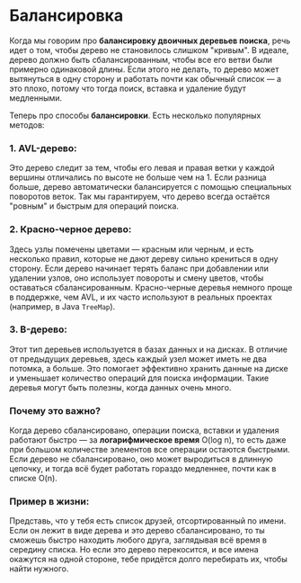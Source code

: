 # Балансировка

Когда мы говорим про **балансировку двоичных деревьев поиска**, речь идет о том, чтобы дерево не становилось слишком "кривым". В идеале, дерево должно быть сбалансированным, чтобы все его ветви были примерно одинаковой длины. Если этого не делать, то дерево может вытянуться в одну сторону и работать почти как обычный список — а это плохо, потому что тогда поиск, вставка и удаление будут медленными.

Теперь про способы **балансировки**. Есть несколько популярных методов:

### 1. **AVL-дерево**:

Это дерево следит за тем, чтобы его левая и правая ветки у каждой вершины отличались по высоте не больше чем на 1. Если разница больше, дерево автоматически балансируется с помощью специальных поворотов веток. Так мы гарантируем, что дерево всегда остаётся "ровным" и быстрым для операций поиска.

### 2. **Красно-черное дерево**:

Здесь узлы помечены цветами — красным или черным, и есть несколько правил, которые не дают дереву сильно крениться в одну сторону. Если дерево начинает терять баланс при добавлении или удалении узлов, оно использует повороты и смену цветов, чтобы оставаться сбалансированным. Красно-черные деревья немного проще в поддержке, чем AVL, и их часто используют в реальных проектах (например, в Java `TreeMap`).

### 3. **B-дерево**:

Этот тип деревьев используется в базах данных и на дисках. В отличие от предыдущих деревьев, здесь каждый узел может иметь не два потомка, а больше. Это помогает эффективно хранить данные на диске и уменьшает количество операций для поиска информации. Такие деревья могут быть полезны, когда данных очень много.

### Почему это важно?

Когда дерево сбалансировано, операции поиска, вставки и удаления работают быстро — за **логарифмическое время** O(log n), то есть даже при большом количестве элементов все операции остаются быстрыми. Если дерево не сбалансировано, оно может выродиться в длинную цепочку, и тогда всё будет работать гораздо медленнее, почти как в списке O(n).

### Пример в жизни:

Представь, что у тебя есть список друзей, отсортированный по имени. Если он лежит в виде дерева и это дерево сбалансировано, то ты сможешь быстро находить любого друга, заглядывая всё время в середину списка. Но если это дерево перекосится, и все имена окажутся на одной стороне, тебе придётся долго перебирать их, чтобы найти нужного.